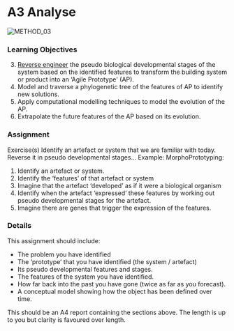 # A3 Analyse
![METHOD_03](https://github.com/timmcginley/Agile-Prototyping/assets/1415855/ed16a76b-d6c3-4697-9a1e-f1fdd5cb361d)


### Learning Objectives
3. [Reverse engineer](/Agile/Concepts/ReverseEngineer) the pseudo biological developmental stages of the system based on the identified features to transform the building system or product into an ‘Agile Prototype' (AP).
5. Model and traverse a phylogenetic tree of the features of AP to identify new solutions.
6. Apply computational modelling techniques to model the evolution of the AP.
7. Extrapolate the future features of the AP based on its evolution.


### Assignment
Exercise(s)
Identify an artefact or system that we are familiar with today. Reverse it in pseudo developmental stages…
Example: 
MorphoPrototyping:
1.	Identify an artefact or system.
2.	Identify the ‘features’ of that artefact or system
3.	Imagine that the artefact ‘developed’ as if it were a biological organism
4.	Identify when the artefact ‘expressed’ these features by working out pseudo developmental stages for the artefact.
5.	Imagine there are genes that trigger the expression of the features.

### Details
This assignment should include:
*	The problem you have identified
*	The ‘prototype’ that you have identified (the system / artefact)
*	Its pseudo developmental features and stages.
*	The features of the system you have identified.
*	How far back into the past you have gone (twice as far as you forecast).
*	A conceptual model showing how the object has been defined over time.

This should be an A4 report containing the sections above. The length is up to you but clarity is favoured over length.
